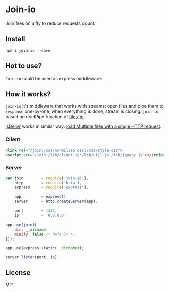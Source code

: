 Join-io
=======

Join files on a fly to reduce requests count.


## Install

`npm i join-io --save`

## Hot to use?

`Join-io` could be used as express middleware.

## How it works?

`join-io` it's middleware that works with streams: open files and pipe them to `response` one-by-one,
when everything is done, stream is closing. `join-io` based on readPipe function of [files-io](https://github.com/coderaiser/files-io "Files-io").

[jsDelivr](https://jsdelivr.com/ "jsDelivr") works in similar way: [load Multiple files with a single HTTP request](https://www.maxcdn.com/blog/jsdelivr-better/ "load Multiple files with a single HTTP").

### Client

```html
<link rel="/join:/css/normilize.css:/css/style.css">
<script src="/join:/lib/client.js:/lib/util.js:/lib/jquery.js"></script>
```

### Server

```js
var join        = require('join-io'),
    http        = require('http'),
    express     = require('express'),
    
    app         = express(),
    server      = http.createServer(app),
    
    port        = 1337,
    ip          = '0.0.0.0';
    
app.use(join({
    dir: __dirname,
    minify: false /* default */
}));

app.use(express.static(__dirname));

server.listen(port, ip);
```

## License

MIT

